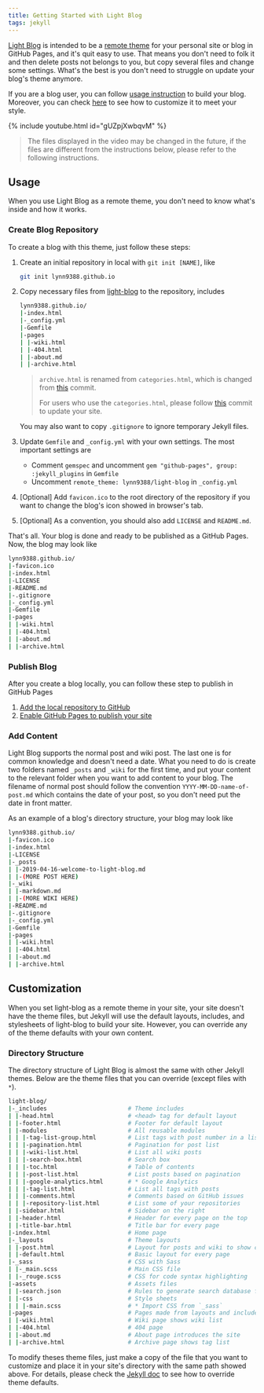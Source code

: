 ```yaml
---
title: Getting Started with Light Blog
tags: jekyll
---
```


[Light Blog](https://github.com/lynn9388/light-blog) is intended to be a [remote theme](https://github.blog/2017-11-29-use-any-theme-with-github-pages/) for your personal site or blog in GitHub Pages, and it's quit easy to use. That means you don't need to folk it and then delete posts not belongs to you, but copy several files and change some settings. What's the best is you don't need to struggle on update your blog's theme anymore.

If you are a blog user, you can follow [usage instruction](#Usage) to build your blog. Moreover, you can check [here](#Customization) to see how to customize it to meet your style.

{% include youtube.html id="gUZpjXwbqvM" %}

> The files displayed in the video may be changed in the future, if the files are different from the instructions below, please refer to the following instructions.

## Usage

When you use Light Blog as a remote theme, you don't need to know what's inside and how it works.

### Create Blog Repository

To create a blog with this theme, just follow these steps:

1. Create an initial repository in local with `git init [NAME]`, like

    ```bash
    git init lynn9388.github.io
    ```

1. Copy necessary files from [light-blog](https://github.com/lynn9388/light-blog) to the repository, includes

    ```bash
    lynn9388.github.io/
    |-index.html
    |-_config.yml
    |-Gemfile
    |-pages
    | |-wiki.html
    | |-404.html
    | |-about.md
    | |-archive.html
    ```

    > `archive.html` is renamed from `categories.html`, which is changed from [this](https://github.com/lynn9388/light-blog/commit/d0f7f564090afd4e5ee30226a6446fb410eb8333) commit.
    >
    > For users who use the `categories.html`, please follow [this](https://github.com/lynn9388/lynn9388.github.io/commit/67df386aff6d5c0adc62b6ac11a4a2e2e3810862) commit to update your site.

    You may also want to copy `.gitignore` to ignore temporary Jekyll files.

1. Update `Gemfile` and `_config.yml` with your own settings. The most important settings are

   - Comment `gemspec` and uncomment `gem "github-pages", group: :jekyll_plugins` in `Gemfile`
   - Uncomment `remote_theme: lynn9388/light-blog` in `_config.yml`

1. [Optional] Add `favicon.ico` to the root directory of the repository if you want to change the blog's icon showed in browser's tab.

1. [Optional] As a convention, you should also add `LICENSE` and `README.md`.

That's all. Your blog is done and ready to be published as a GitHub Pages. Now, the blog may look like

```bash
lynn9388.github.io/
|-favicon.ico
|-index.html
|-LICENSE
|-README.md
|-.gitignore
|-_config.yml
|-Gemfile
|-pages
| |-wiki.html
| |-404.html
| |-about.md
| |-archive.html
```

### Publish Blog

After you create a blog locally, you can follow these step to publish in GitHub Pages

1. [Add the local repository to GitHub](https://help.github.com/en/articles/adding-an-existing-project-to-github-using-the-command-line)
1. [Enable GitHub Pages to publish your site](https://help.github.com/en/articles/configuring-a-publishing-source-for-github-pages)

### Add Content

Light Blog supports the normal post and wiki post. The last one is for common knowledge and doesn't need a date. What you need to do is create two folders named `_posts` and `_wiki` for the first time, and put your content to the relevant folder when you want to add content to your blog. The filename of normal post should follow the convention `YYYY-MM-DD-name-of-post.md` which contains the date of your post, so you don't need put the date in front matter.

As an example of a blog's directory structure, your blog may look like

```bash
lynn9388.github.io/
|-favicon.ico
|-index.html
|-LICENSE
|-_posts
| |-2019-04-16-welcome-to-light-blog.md
| |-(MORE POST HERE)
|-_wiki
| |-markdown.md
| |-(MORE WIKI HERE)
|-README.md
|-.gitignore
|-_config.yml
|-Gemfile
|-pages
| |-wiki.html
| |-404.html
| |-about.md
| |-archive.html
```

## Customization

When you set light-blog as a remote theme in your site, your site doesn't have the theme files, but Jekyll will use the default layouts, includes, and stylesheets of light-blog to build your site. However, you can override any of the theme defaults with your own content.

### Directory Structure

The directory structure of Light Blog is almost the same with other Jekyll themes. Below are the theme files that you can override (except files with `*`).

```bash
light-blog/
|-_includes                       # Theme includes
| |-head.html                     # <head> tag for default layout
| |-footer.html                   # Footer for default layout
| |-modules                       # All reusable modules
| | |-tag-list-group.html         # List tags with post number in a list
| | |-pagination.html             # Pagination for post list
| | |-wiki-list.html              # List all wiki posts
| | |-search-box.html             # Search box
| | |-toc.html                    # Table of contents
| | |-post-list.html              # List posts based on pagination
| | |-google-analytics.html       # * Google Analytics
| | |-tag-list.html               # List all tags with posts
| | |-comments.html               # Comments based on GitHub issues
| | |-repository-list.html        # List some of your repositories
| |-sidebar.html                  # Sidebar on the right
| |-header.html                   # Header for every page on the top
| |-title-bar.html                # Title bar for every page
|-index.html                      # Home page
|-_layouts                        # Theme layouts
| |-post.html                     # Layout for posts and wiki to show content
| |-default.html                  # Basic layout for every page
|-_sass                           # CSS with Sass
| |-_main.scss                    # Main CSS file
| |-_rouge.scss                   # CSS for code syntax highlighting
|-assets                          # Assets files
| |-search.json                   # Rules to generate search database for search box
| |-css                           # Style sheets
| | |-main.scss                   # * Import CSS from `_sass`
|-pages                           # Pages made from layouts and includes
| |-wiki.html                     # Wiki page shows wiki list
| |-404.html                      # 404 page
| |-about.md                      # About page introduces the site
| |-archive.html                  # Archive page shows tag list
```

To modify theses theme files, just make a copy of the file that you want to customize and place it in your site's directory with the same path showed above. For details, please check the [Jekyll doc](https://jekyllrb.com/docs/themes/#overriding-theme-defaults) to see how to override theme defaults.
